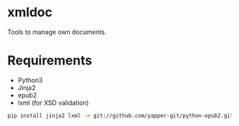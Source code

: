 xmldoc
======

Tools to manage own documents.

# Requirements

- Python3
- Jinja2
- epub2
- lxml (for XSD validation)

```bash
pip install jinja2 lxml -e git://github.com/yapper-git/python-epub2.git#egg=python-epub2
```

